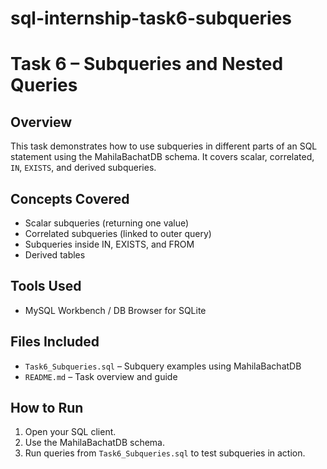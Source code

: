 # sql-internship-task6-subqueries
# Task 6 – Subqueries and Nested Queries

##  Overview
This task demonstrates how to use subqueries in different parts of an SQL statement using the MahilaBachatDB schema. It covers scalar, correlated, `IN`, `EXISTS`, and derived subqueries.

##  Concepts Covered
- Scalar subqueries (returning one value)
- Correlated subqueries (linked to outer query)
- Subqueries inside IN, EXISTS, and FROM
- Derived tables

## Tools Used
- MySQL Workbench / DB Browser for SQLite

## Files Included
- `Task6_Subqueries.sql` – Subquery examples using MahilaBachatDB
- `README.md` – Task overview and guide

## How to Run
1. Open your SQL client.
2. Use the MahilaBachatDB schema.
3. Run queries from `Task6_Subqueries.sql` to test subqueries in action.

